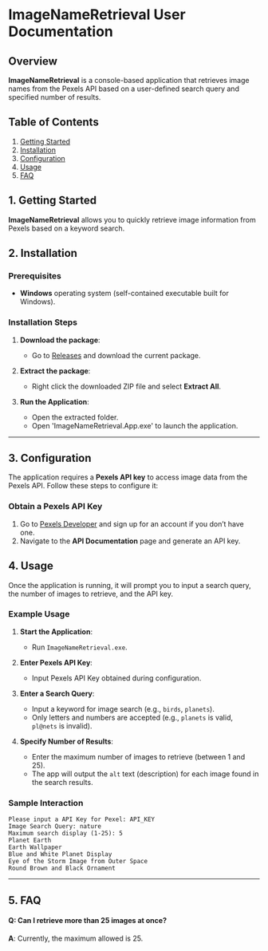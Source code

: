 # ImageNameRetrieval User Documentation

## Overview
**ImageNameRetrieval** is a console-based application that retrieves image names from the Pexels API based on a user-defined search query and specified number of results.

## Table of Contents
1. [Getting Started](#getting-started)
2. [Installation](#installation)
3. [Configuration](#configuration)
4. [Usage](#usage)
5. [FAQ](#faq)

## 1. Getting Started

**ImageNameRetrieval** allows you to quickly retrieve image information from Pexels based on a keyword search.

## 2. Installation

### Prerequisites
- **Windows** operating system (self-contained executable built for Windows).

### Installation Steps

1. **Download the package**:
   - Go to [Releases](https://github.com/BlakePeavy/ImageNameRetrieval/releases/tag/1.0.0.0) and download the current package.

2. **Extract the package**:
   - Right click the downloaded ZIP file and select **Extract All**.

3. **Run the Application**:
   - Open the extracted folder.
   - Open 'ImageNameRetrieval.App.exe' to launch the application.

---

## 3. Configuration

The application requires a **Pexels API key** to access image data from the Pexels API. Follow these steps to configure it:

### Obtain a Pexels API Key

1. Go to [Pexels Developer](https://www.pexels.com/api/) and sign up for an account if you don’t have one.
2. Navigate to the **API Documentation** page and generate an API key.

## 4. Usage
Once the application is running, it will prompt you to input a search query, the number of images to retrieve, and the API key.

### Example Usage
1. **Start the Application**:
   - Run `ImageNameRetrieval.exe`.

2. **Enter Pexels API Key**:
   - Input Pexels API Key obtained during configuration.

3. **Enter a Search Query**:
   - Input a keyword for image search (e.g., `birds`, `planets`).
   - Only letters and numbers are accepted (e.g., `planets` is valid, `pl@nets` is invalid).

4. **Specify Number of Results**:
   - Enter the maximum number of images to retrieve (between 1 and 25).
   - The app will output the `alt` text (description) for each image found in the search results.

### Sample Interaction
```
Please input a API Key for Pexel: API_KEY
Image Search Query: nature
Maximum search display (1-25): 5
Planet Earth
Earth Wallpaper
Blue and White Planet Display
Eye of the Storm Image from Outer Space
Round Brown and Black Ornament
```
---

## 5. FAQ

#### Q: Can I retrieve more than 25 images at once?
   **A**: Currently, the maximum allowed is 25.

